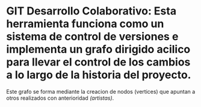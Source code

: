 # GIT Desarrollo Colaborativo: Esta herramienta funciona como un sistema de control de versiones e implementa un __grafo dirigido acilico__ para llevar el control de los cambios a lo largo de la historia del proyecto.
Este grafo se forma mediante la creacion de nodos (vertices) que apuntan a otros realizados con anterioridad _(artistas)_.
